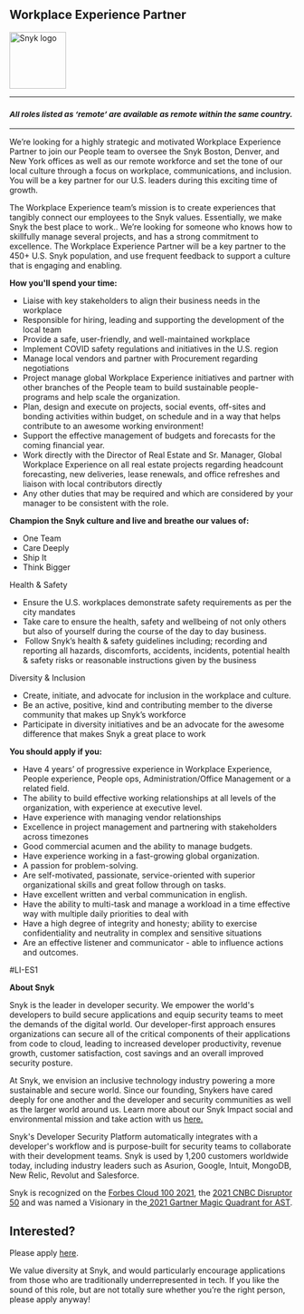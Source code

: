 Workplace Experience Partner 
---

<img src="https://res.cloudinary.com/snyk/image/upload/v1537345894/press-kit/brand/logo-black.png" width="100" alt="Snyk logo" />

<hr>
<h3><em><strong><sub>All roles listed as ‘remote’ are available as remote within the same country.</sub></strong></em></h3>
<hr>
<p><span style="font-weight: 400;">We’re looking for a highly strategic and motivated Workplace Experience Partner to join our People team to oversee the Snyk Boston, Denver, and&nbsp; New York offices as well as our remote workforce and set the tone of our local culture through a focus on workplace, communications, and inclusion. You will be a key partner for our U.S. leaders during this exciting time of growth.</span></p>
<p><span style="font-weight: 400;">The Workplace Experience team’s mission is to create experiences that tangibly connect our employees to the Snyk values. Essentially, we make Snyk the best place to work.. We’re looking for someone who knows how to skillfully manage several projects, and has a strong commitment to excellence. </span><span style="font-weight: 400;">The Workplace Experience Partner will be a key partner to the 450+ U.S. Snyk population, and use frequent feedback to support a culture that is engaging and enabling.</span></p>
<p><strong>How you'll spend your time:</strong></p>
<ul>
<li style="font-weight: 400;"><span style="font-weight: 400;">Liaise with key stakeholders to align their business needs in the workplace</span></li>
<li style="font-weight: 400;"><span style="font-weight: 400;">Responsible for hiring, leading and supporting the development of the local team</span></li>
<li style="font-weight: 400;"><span style="font-weight: 400;">Provide a safe, user-friendly, and well-maintained workplace&nbsp;</span></li>
<li style="font-weight: 400;"><span style="font-weight: 400;">Implement COVID safety regulations and initiatives in the U.S. region</span></li>
<li style="font-weight: 400;"><span style="font-weight: 400;">Manage local vendors and partner with Procurement regarding negotiations</span></li>
<li style="font-weight: 400;"><span style="font-weight: 400;">Project manage global Workplace Experience initiatives and partner with other branches of the People team to build sustainable people-programs and help scale the organization.&nbsp;</span></li>
<li style="font-weight: 400;"><span style="font-weight: 400;">Plan, design and execute on projects, social events, off-sites and bonding activities within budget, on schedule and in a way that helps contribute to an awesome working environment!</span></li>
<li style="font-weight: 400;"><span style="font-weight: 400;">Support the effective management of budgets and forecasts for the coming financial year.</span></li>
<li style="font-weight: 400;"><span style="font-weight: 400;">Work directly with the Director of Real Estate and Sr. Manager, Global Workplace Experience on all real estate projects regarding headcount forecasting, new deliveries, lease renewals, and office refreshes and liaison with local contributors directly</span></li>
<li style="font-weight: 400;"><span style="font-weight: 400;">Any other duties that may be required and which are considered by your manager to be consistent with the role.</span></li>
</ul>
<p><strong>Champion the Snyk culture and live and breathe our values of:</strong></p>
<ul>
<li style="font-weight: 400;"><span style="font-weight: 400;">One Team</span></li>
<li style="font-weight: 400;"><span style="font-weight: 400;">Care Deeply</span></li>
<li style="font-weight: 400;"><span style="font-weight: 400;">Ship It</span></li>
<li style="font-weight: 400;"><span style="font-weight: 400;">Think Bigger</span></li>
</ul>
<p><span style="font-weight: 400;">Health &amp; Safety</span></p>
<ul>
<li style="font-weight: 400;"><span style="font-weight: 400;">Ensure the U.S. workplaces demonstrate safety requirements as per the city mandates</span></li>
<li style="font-weight: 400;"><span style="font-weight: 400;">Take care to ensure the health, safety and wellbeing of not only others but also of yourself during the course of the day to day business.</span></li>
<li style="font-weight: 400;"><span style="font-weight: 400;">&nbsp;Follow Snyk’s health &amp; safety guidelines including; recording and reporting all hazards, discomforts, accidents, incidents, potential health &amp; safety risks or reasonable instructions given by the business</span></li>
</ul>
<p><span style="font-weight: 400;">Diversity &amp; Inclusion</span></p>
<ul>
<li style="font-weight: 400;"><span style="font-weight: 400;">Create, initiate, and advocate for inclusion in the workplace and culture.&nbsp;</span></li>
<li style="font-weight: 400;"><span style="font-weight: 400;">Be an active, positive, kind and contributing member to the diverse community that makes up Snyk’s workforce</span></li>
<li style="font-weight: 400;"><span style="font-weight: 400;">Participate in diversity initiatives and be an advocate for the awesome difference that makes Snyk a great place to work</span></li>
</ul>
<p><strong>You should apply if you:</strong></p>
<ul>
<li style="font-weight: 400;"><span style="font-weight: 400;">Have 4 years’ of progressive experience in Workplace Experience, People experience, People ops, Administration/Office Management or a related field.&nbsp;</span></li>
<li style="font-weight: 400;"><span style="font-weight: 400;">The ability to build effective working relationships at all levels of the organization, with experience at executive level.&nbsp;</span></li>
<li style="font-weight: 400;"><span style="font-weight: 400;">Have experience with managing vendor relationships</span></li>
<li style="font-weight: 400;"><span style="font-weight: 400;">Excellence in project management and partnering with stakeholders across timezones</span></li>
<li style="font-weight: 400;"><span style="font-weight: 400;">Good commercial acumen and the ability to manage budgets.</span></li>
<li style="font-weight: 400;"><span style="font-weight: 400;">Have experience working in a fast-growing global organization.</span></li>
<li style="font-weight: 400;"><span style="font-weight: 400;">A passion for problem-solving.</span></li>
<li style="font-weight: 400;"><span style="font-weight: 400;">Are self-motivated, passionate, service-oriented with superior organizational skills and great follow through on tasks.</span></li>
<li style="font-weight: 400;"><span style="font-weight: 400;">Have excellent written and verbal communication in english.</span></li>
<li style="font-weight: 400;"><span style="font-weight: 400;">Have the ability to multi-task and manage a workload in a time effective way with multiple daily priorities to deal with</span></li>
<li style="font-weight: 400;"><span style="font-weight: 400;">Have a high degree of integrity and honesty; ability to exercise confidentiality and neutrality in complex and sensitive situations</span></li>
<li style="font-weight: 400;"><span style="font-weight: 400;">Are an effective listener and communicator - able to influence actions and outcomes.</span></li>
</ul>
<p>#LI-ES1</p><div class="content-conclusion"><p><strong>About Snyk</strong></p>
<p><span style="font-weight: 400;">Snyk is the leader in developer security. We empower the world's developers to build secure applications and equip security teams to meet the demands of the digital world. Our developer-first approach ensures organizations can secure all of the critical components of their applications from code to cloud, leading to increased developer productivity, revenue growth, customer satisfaction, cost savings and an overall improved security posture.&nbsp;</span></p>
<p><span style="font-weight: 400;">At Snyk, we envision an inclusive technology industry powering a more sustainable and secure world.</span> <span style="font-weight: 400;">Since our founding, Snykers have cared deeply for one another and the developer and security communities as well as the larger world around us. Learn more about our Snyk Impact social and environmental mission and take action with us </span><a href="https://snyk.io/about/snyk-impact/"><span style="font-weight: 400;">here.</span></a></p>
<p><span style="font-weight: 400;">Snyk's Developer Security Platform automatically integrates with a developer's workflow and is purpose-built for security teams to collaborate with their development teams. Snyk is used by 1,200 customers worldwide today, including industry leaders such as Asurion, Google, Intuit, MongoDB, New Relic, Revolut and Salesforce.</span></p>
<p><span style="font-weight: 400;">Snyk is recognized on the </span><a href="https://www.forbes.com/cloud100/#6f24b5ba5f94"><span style="font-weight: 400;">Forbes Cloud 100 2021</span></a><span style="font-weight: 400;">, the </span><a href="https://www.cnbc.com/2021/05/25/these-are-the-2021-cnbc-disruptor-50-companies.html"><span style="font-weight: 400;">2021 CNBC Disruptor 50</span></a><span style="font-weight: 400;"> and was named a Visionary in the</span><a href="https://snyk.io/blog/snyk-visionary-2021-gartner-magic-quadrant-for-ast/"><span style="font-weight: 400;"> 2021 Gartner Magic Quadrant for AST</span></a><span style="font-weight: 400;">.</span></p></div>

Interested?
---

Please apply [here](https://boards.greenhouse.io/snyk/jobs/5909399002#app).

We value diversity at Snyk, and would particularly encourage applications from those who are traditionally underrepresented in tech.
If you like the sound of this role, but are not totally sure whether you’re the right person, please apply anyway!
